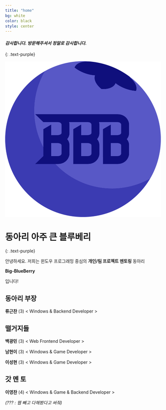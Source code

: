 ```yaml
---
title: "home"
bg: white
color: black
style: center
---
```


#### ***감사합니다. 방문해주셔서 정말로 감사합니다.***
{: .text-purple}

![BigBlueBerry](/img/bbb.png)

# 동아리 **아주 큰 블루베리**
{: .text-purple}

안녕하세요. 저희는 
윈도우 프로그래밍 중심의
**개인/팀 프로젝트 멘토링** 동아리

**Big-BlueBerry**

입니다!

## 동아리 부장

**류근찬** (3) < Windows & Backend Developer >

## 떨거지들

**백광민** (3) < Web Frontend Developer >

**남현이** (3) < Windows & Game Developer >

**이성현** (3) < Windows & Game Developer >

## 갓 멘 토

**이영찬** (4) < Windows & Game & Backend Developer >

*(??? : 웹 빼고 다해봤다고 써줘)*